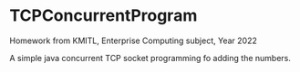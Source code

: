 # TCPConcurrentProgram
Homework from KMITL, Enterprise Computing subject, Year 2022

A simple java concurrent TCP socket programming fo adding the numbers. 
